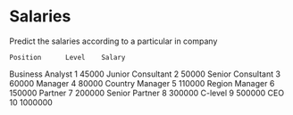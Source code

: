 # Salaries
Predict the salaries according to a particular in company

    Position      Level	   Salary
Business Analyst	  1	     45000
Junior Consultant	  2	     50000
Senior Consultant	  3	     60000
Manager	            4	     80000
Country Manager	    5	     110000
Region Manager	    6	     150000
Partner	            7	     200000
Senior Partner	    8	     300000
C-level	            9	     500000
CEO	                10     1000000
